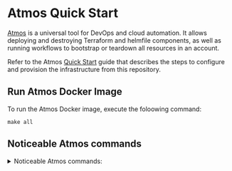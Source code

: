 # Atmos Quick Start

[Atmos](https://atmos.tools/) is a universal tool for DevOps and cloud automation. It allows
deploying and destroying Terraform and helmfile components, as well as running workflows to bootstrap or teardown all resources in an account.

Refer to the Atmos [Quick Start](https://atmos.tools/category/quick-start/) guide that describes the steps to configure and provision the 
infrastructure from this repository.

## Run Atmos Docker Image

To run the Atmos Docker image, execute the foloowing command:

```shell
make all
```

## Noticeable Atmos commands

<details>
  <summary> Noticeable Atmos commands:</summary>

```shell
atmos version
atmos validate stacks
atmos describe stacks

atmos terraform shell vpc -s plat-ue2-dev
atmos terraform shell vpc-flow-logs-bucket -s plat-ue2-dev

atmos describe component vpc -s plat-ue2-dev
atmos describe component vpc -s plat-ue2-staging
atmos describe component vpc -s plat-ue2-dev

atmos describe component vpc -s plat-uw2-dev
atmos describe component vpc -s plat-uw2-staging
atmos describe component vpc -s plat-uw2-dev

atmos describe component vpc-flow-logs-bucket -s plat-ue2-dev
atmos describe component vpc-flow-logs-bucket -s plat-ue2-staging
atmos describe component vpc-flow-logs-bucket -s plat-ue2-dev

atmos terraform plan vpc -s plat-ue2-dev
atmos terraform plan vpc -s plat-ue2-staging
atmos terraform plan vpc -s plat-ue2-prod

atmos terraform apply vpc -s plat-ue2-dev
atmos terraform apply vpc -s plat-ue2-staging
atmos terraform apply vpc -s plat-ue2-prod

atmos terraform apply vpc -s plat-uw2-dev
atmos terraform apply vpc -s plat-uw2-staging
atmos terraform apply vpc -s plat-uw2-prod

atmos terraform apply vpc-flow-logs-bucket -s plat-ue2-dev
atmos terraform apply vpc-flow-logs-bucket -s plat-ue2-staging
atmos terraform apply vpc-flow-logs-bucket -s plat-ue2-prod

atmos terraform apply vpc-flow-logs-bucket -s plat-uw2-dev
atmos terraform apply vpc-flow-logs-bucket -s plat-uw2-staging
atmos terraform apply vpc-flow-logs-bucket -s plat-uw2-prod
```
</details>
